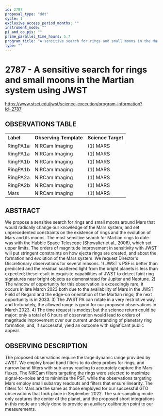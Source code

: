 ```yaml
---
id: 2787
proposal_type: "ddt"
cycle: 1
exclusive_access_period_months: ""
instrument_mode: ""
pi_and_co_pis: ""
prime_parallel_time_hours: 5.7
program_title: "A sensitive search for rings and small moons in the Martian system using JWST"
type: ""
---
```

# 2787 - A sensitive search for rings and small moons in the Martian system using JWST
https://www.stsci.edu/jwst/science-execution/program-information?id=2787
## OBSERVATIONS TABLE
| Label      | Observing Template | Science Target |
| :--------- | :----------------- | :------------- |
| RingPA1a   | NIRCam Imaging     | (1) MARS       |
| RingPA1a   | NIRCam Imaging     | (1) MARS       |
| RingPA1b   | NIRCam Imaging     | (1) MARS       |
| RingPA1b   | NIRCam Imaging     | (1) MARS       |
| RingPA2a   | NIRCam Imaging     | (1) MARS       |
| RingPA2b   | NIRCam Imaging     | (1) MARS       |
| Mars       | NIRCam Imaging     | (1) MARS       |

## ABSTRACT

We propose a sensitive search for rings and small moons around Mars that would radically change our knowledge of the Mars system, and set unprecedented constraints on the existence of rings and the evolution of Mars and its moons. The most sensitive search for Martian rings to date was with the Hubble Space Telescope (Showalter et al., 2006), which set upper limits. The orders of magnitude improvement in sensitivity with JWST will put stringent constraints on how ejecta rings are created, and about the formation and evolution of the Mars system.
We request Director's Discretionary observations for several reasons. 1) JWST's PSF is better than predicted and the residual scattered light from the bright planets is less than expected; these result in exquisite capabilities of JWST to detect faint ring signatures near bright objects as demonstrated for Jupiter and Neptune. 2) The window of opportunity for this observation is exceedingly rare; it occurs in late March 2023 both due to the availability of Mars in the JWST Field of Regard and the edge-on orientation of the Martian rings; the next opportunity is in 2033. 3) The JWST PA can rotate in a very restrictive way, and fortunately, the allowed range is good for our proposed observations in March 2023. 4) The time request is modest but the science return could be major: only a total of 6 hours of observation would lead to orders of magnitude improvement over our current understanding of planetary ring formation, and, if successful, yield an outcome with significant public appeal.

## OBSERVING DESCRIPTION

The proposed observations require the large dynamic range provided by JWST. We employ broad band filters to do deep probes for rings, and narrow band filters with sub-array reading to accurately capture the Mars fluxes. The NIRCam filters targeting the rings were selected to maximize signal-to-noise and to minimize the PSF, while the observations targeting Mars employ small subarray readouts and filters that ensure linearity. The filters for Mars are the same as those employed for our successful GTO observations that took place in September 2022. The sub-sampling mode only captures the center of the planet, and the proposed short integrations in this mode are solely done to provide an auxiliary calibration point to our measurements.